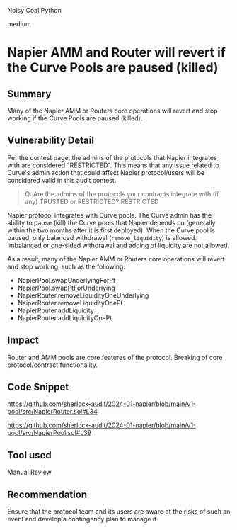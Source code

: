 Noisy Coal Python

medium

# Napier AMM and Router will revert if the Curve Pools are paused (killed)

## Summary

Many of the Napier AMM or Routers core operations will revert and stop working if the Curve Pools are paused (killed).

## Vulnerability Detail

Per the contest page, the admins of the protocols that Napier integrates with are considered "RESTRICTED". This means that any issue related to Curve's admin action that could affect Napier protocol/users will be considered valid in this audit contest.

> Q: Are the admins of the protocols your contracts integrate with (if any) TRUSTED or RESTRICTED?
> RESTRICTED

Napier protocol integrates with Curve pools. The Curve admin has the ability to pause (kill) the Curve pools that Napier depends on (generally within the two months after it is first deployed). When the Curve pool is paused, only balanced withdrawal (`remove_liquidity`) is allowed. Imbalanced or one-sided withdrawal and adding of liquidity are not allowed.

As a result, many of the Napier AMM or Routers core operations will revert and stop working, such as the following:

- NapierPool.swapUnderlyingForPt
- NapierPool.swapPtForUnderlying
- NapierRouter.removeLiquidityOneUnderlying
- NaiperRouter.removeLiquidityOnePt
- NapierRouter.addLiquidity
- NapierRouter.addLiquidityOnePt

## Impact

Router and AMM pools are core features of the protocol. Breaking of core protocol/contract functionality.

## Code Snippet

https://github.com/sherlock-audit/2024-01-napier/blob/main/v1-pool/src/NapierRouter.sol#L34

https://github.com/sherlock-audit/2024-01-napier/blob/main/v1-pool/src/NapierPool.sol#L39

## Tool used

Manual Review

## Recommendation

Ensure that the protocol team and its users are aware of the risks of such an event and develop a contingency plan to manage it.